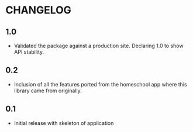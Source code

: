 # CHANGELOG

## 1.0

* Validated the package against a production site.
  Declaring 1.0 to show API stability.

## 0.2

* Inclusion of all the features ported from the homeschool app
  where this library came from originally.

## 0.1

* Initial release with skeleton of application
